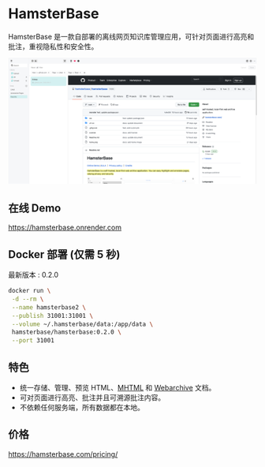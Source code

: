 # HamsterBase

HamsterBase 是一款自部署的离线网页知识库管理应用，可针对页面进行高亮和批注，重视隐私性和安全性。

![Screenshot](https://raw.githubusercontent.com/hamsterbase/hamsterbase/main/home.png)

## 在线 Demo

https://hamsterbase.onrender.com

## Docker 部署 (仅需 5 秒)

最新版本 : 0.2.0

```bash
docker run \
 -d --rm \
 --name hamsterbase2 \
 --publish 31001:31001 \
 --volume ~/.hamsterbase/data:/app/data \
 hamsterbase/hamsterbase:0.2.0 \
 --port 31001
```

## 特色

- 统一存储、管理、预览 HTML、[MHTML](https://zh.wikipedia.org/zh-cn/MHTML) 和 [Webarchive](https://en.wikipedia.org/wiki/Webarchive) 文档。
- 可对页面进行高亮、批注并且可溯源批注内容。
- 不依赖任何服务端，所有数据都在本地。

## 价格

https://hamsterbase.com/pricing/
